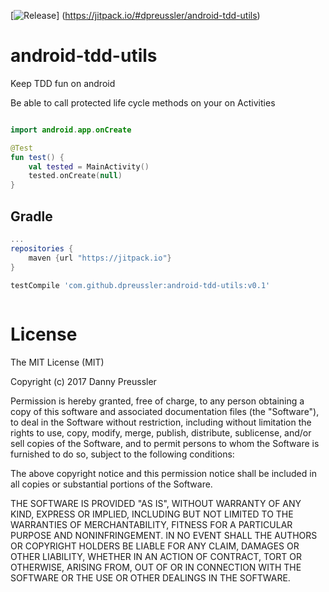 [![Release](https://jitpack.io/v/dpreussler/android-tdd-utils.svg)]
(https://jitpack.io/#dpreussler/android-tdd-utils)

# android-tdd-utils

Keep TDD fun on android


Be able to call protected life cycle methods on your on Activities

```kotlin

import android.app.onCreate

@Test
fun test() {
    val tested = MainActivity()
    tested.onCreate(null)
}

```

Gradle
------

```groovy
...
repositories {
    maven {url "https://jitpack.io"}
}

testCompile 'com.github.dpreussler:android-tdd-utils:v0.1'
 
```



License
=======

The MIT License (MIT)

Copyright (c) 2017 Danny Preussler

Permission is hereby granted, free of charge, to any person obtaining a copy
of this software and associated documentation files (the "Software"), to deal
in the Software without restriction, including without limitation the rights
to use, copy, modify, merge, publish, distribute, sublicense, and/or sell
copies of the Software, and to permit persons to whom the Software is
furnished to do so, subject to the following conditions:

The above copyright notice and this permission notice shall be included in all
copies or substantial portions of the Software.

THE SOFTWARE IS PROVIDED "AS IS", WITHOUT WARRANTY OF ANY KIND, EXPRESS OR
IMPLIED, INCLUDING BUT NOT LIMITED TO THE WARRANTIES OF MERCHANTABILITY,
FITNESS FOR A PARTICULAR PURPOSE AND NONINFRINGEMENT. IN NO EVENT SHALL THE
AUTHORS OR COPYRIGHT HOLDERS BE LIABLE FOR ANY CLAIM, DAMAGES OR OTHER
LIABILITY, WHETHER IN AN ACTION OF CONTRACT, TORT OR OTHERWISE, ARISING FROM,
OUT OF OR IN CONNECTION WITH THE SOFTWARE OR THE USE OR OTHER DEALINGS IN THE
SOFTWARE.
